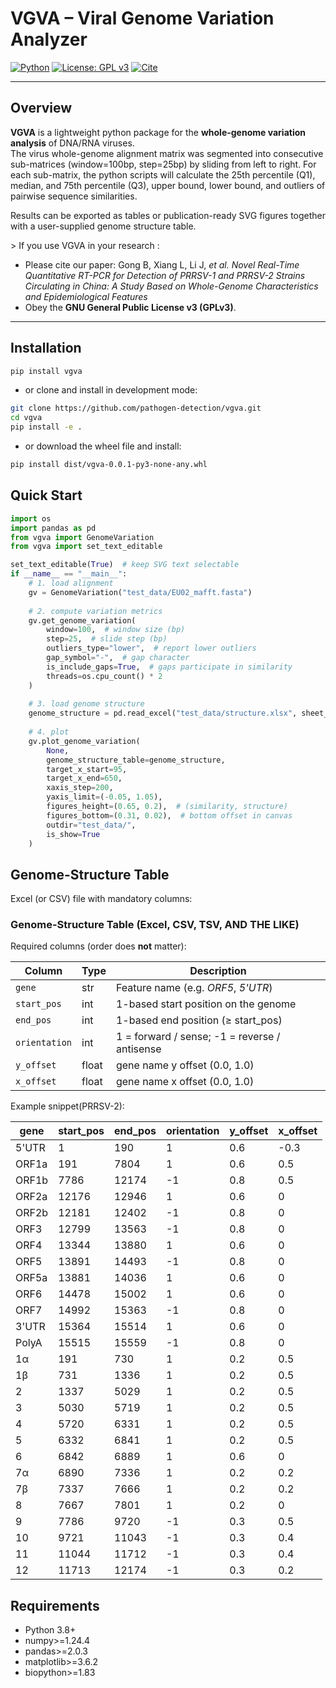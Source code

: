 # VGVA – Viral Genome Variation Analyzer

[![Python](https://img.shields.io/badge/python-3.8+-blue.svg)](https://www.python.org/downloads/)
[![License: GPL v3](https://img.shields.io/badge/License-GPLv3-blue.svg)](https://www.gnu.org/licenses/gpl-3.0)
[![Cite](https://img.shields.io/badge/cite-Gong%20et%20al.%202025-red)](https://doi.org/10.XXXX/XXXXXX)

---

## Overview

**VGVA** is a lightweight python package for the **whole-genome variation analysis** of DNA/RNA viruses.  
The virus whole-genome alignment matrix was segmented into consecutive sub-matrices (window=100bp, step=25bp) by sliding from left to right. 
For each sub-matrix, 
the python scripts will calculate the 25th percentile (Q1), median, and 75th percentile (Q3), upper bound, lower bound, and outliers of pairwise sequence similarities.

Results can be exported as tables or publication-ready SVG figures together with a user-supplied genome structure table.

&gt; If you use VGVA in your research :  
- Please cite our paper: Gong B, Xiang L, Li J, *et al.* *Novel Real-Time Quantitative RT-PCR for Detection of PRRSV-1 and PRRSV-2 Strains Circulating in China: A Study Based on Whole-Genome Characteristics and Epidemiological Features*  
- Obey the **GNU General Public License v3 (GPLv3)**.

---

## Installation

```bash
pip install vgva
```

- or clone and install in development mode:

```bash
git clone https://github.com/pathogen-detection/vgva.git
cd vgva
pip install -e . 
```
- or download the wheel file and install:
```bash
pip install dist/vgva-0.0.1-py3-none-any.whl
```

## Quick Start

```python
import os
import pandas as pd
from vgva import GenomeVariation
from vgva import set_text_editable

set_text_editable(True)  # keep SVG text selectable
if __name__ == "__main__":
    # 1. load alignment
    gv = GenomeVariation("test_data/EU02_mafft.fasta")
    
    # 2. compute variation metrics
    gv.get_genome_variation(
        window=100,  # window size (bp)
        step=25,  # slide step (bp)
        outliers_type="lower",  # report lower outliers
        gap_symbol="-",  # gap character
        is_include_gaps=True,  # gaps participate in similarity
        threads=os.cpu_count() * 2
    )
    
    # 3. load genome structure
    genome_structure = pd.read_excel("test_data/structure.xlsx", sheet_name="PRRSV-1")
    
    # 4. plot
    gv.plot_genome_variation(
        None,
        genome_structure_table=genome_structure,
        target_x_start=95,
        target_x_end=650,
        xaxis_step=200,
        yaxis_limit=(-0.05, 1.05),
        figures_height=(0.65, 0.2),  # (similarity, structure)
        figures_bottom=(0.31, 0.02),  # bottom offset in canvas
        outdir="test_data/",
        is_show=True
    )

```

## Genome-Structure Table
Excel (or CSV) file with mandatory columns:
### Genome-Structure Table (Excel, CSV, TSV, AND THE LIKE)

Required columns (order does **not** matter):

| Column        | Type  | Description                                   |
|---------------|-------|-----------------------------------------------|
| `gene`        | str   | Feature name (e.g. *ORF5*, *5'UTR*)           |
| `start_pos`   | int   | 1-based start position on the genome          |
| `end_pos`     | int   | 1-based end position (≥ start_pos)            |
| `orientation` | int   | 1 = forward / sense; -1 = reverse / antisense |
| `y_offset`    | float | gene name y offset (0.0, 1.0)                 |
| `x_offset`    | float | gene name x offset (0.0, 1.0)                 |

Example snippet(PRRSV-2):

| gene  | start_pos | end_pos | orientation | y_offset | x_offset |
|-------|-----------|---------|-------------|----------|----------|
| 5'UTR | 1         | 190     | 1           | 0.6      | -0.3     |
| ORF1a | 191       | 7804    | 1           | 0.6      | 0.5      |
| ORF1b | 7786      | 12174   | -1          | 0.8      | 0.5      |
| ORF2a | 12176     | 12946   | 1           | 0.6      | 0        |
| ORF2b | 12181     | 12402   | -1          | 0.8      | 0        |
| ORF3  | 12799     | 13563   | -1          | 0.8      | 0        |
| ORF4  | 13344     | 13880   | 1           | 0.6      | 0        |
| ORF5  | 13891     | 14493   | -1          | 0.8      | 0        |
| ORF5a | 13881     | 14036   | 1           | 0.6      | 0        |
| ORF6  | 14478     | 15002   | 1           | 0.6      | 0        |
| ORF7  | 14992     | 15363   | -1          | 0.8      | 0        |
| 3'UTR | 15364     | 15514   | 1           | 0.6      | 0        |
| PolyA | 15515     | 15559   | -1          | 0.8      | 0        |
| 1α    | 191       | 730     | 1           | 0.2      | 0.5      |
| 1β    | 731       | 1336    | 1           | 0.2      | 0.5      |
| 2     | 1337      | 5029    | 1           | 0.2      | 0.5      |
| 3     | 5030      | 5719    | 1           | 0.2      | 0.5      |
| 4     | 5720      | 6331    | 1           | 0.2      | 0.5      |
| 5     | 6332      | 6841    | 1           | 0.2      | 0.5      |
| 6     | 6842      | 6889    | 1           | 0.6      | 0        |
| 7α    | 6890      | 7336    | 1           | 0.2      | 0.2      |
| 7β    | 7337      | 7666    | 1           | 0.2      | 0.2      |
| 8     | 7667      | 7801    | 1           | 0.2      | 0        |
| 9     | 7786      | 9720    | -1          | 0.3      | 0.5      |
| 10    | 9721      | 11043   | -1          | 0.3      | 0.4      |
| 11    | 11044     | 11712   | -1          | 0.3      | 0.4      |
| 12    | 11713     | 12174   | -1          | 0.3      | 0.2      |

## Requirements
- Python 3.8+
- numpy>=1.24.4
- pandas>=2.0.3
- matplotlib>=3.6.2
- biopython>=1.83

